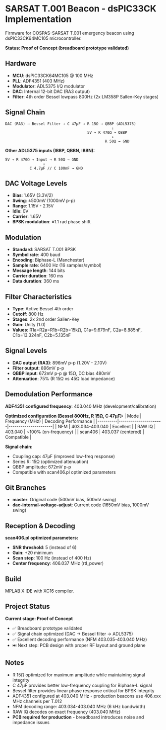 # SARSAT T.001 Beacon - dsPIC33CK Implementation

Firmware for COSPAS-SARSAT T.001 emergency beacon using dsPIC33CK64MC105 microcontroller.

**Status: Proof of Concept (breadboard prototype validated)**

## Hardware

- **MCU**: dsPIC33CK64MC105 @ 100 MHz
- **PLL**: ADF4351 (403 MHz)
- **Modulator**: ADL5375 I/Q modulator
- **DAC**: Internal 12-bit DAC (RA3 output)
- **Filter**: 4th order Bessel lowpass 800Hz (2x LM358P Sallen-Key stages)

## Signal Chain

```
DAC (RA3) → Bessel Filter → C 47µF → R 15Ω → QBBP (ADL5375)
                                                ↓
                                     5V → R 470Ω → QBBP
                                                ↓
                                             R 50Ω → GND
```

**Other ADL5375 inputs (IBBP, QBBN, IBBN):**
```
5V → R 470Ω → Input → R 50Ω → GND
                 ↓
           C 4.7µF // C 100nF → GND
```

## DAC Voltage Levels

- **Bias**: 1.65V (3.3V/2)
- **Swing**: ±500mV (1000mV p-p)
- **Range**: 1.15V - 2.15V
- **Idle**: 0V
- **Carrier**: 1.65V
- **BPSK modulation**: ±1.1 rad phase shift

## Modulation

- **Standard**: SARSAT T.001 BPSK
- **Symbol rate**: 400 baud
- **Encoding**: Biphase-L (Manchester)
- **Sample rate**: 6400 Hz (16 samples/symbol)
- **Message length**: 144 bits
- **Carrier duration**: 160 ms
- **Data duration**: 360 ms

## Filter Characteristics

- **Type**: Active Bessel 4th order
- **Cutoff**: 800 Hz
- **Stages**: 2x 2nd order Sallen-Key
- **Gain**: Unity (1.0)
- **Values**: R1a=R2a=R1b=R2b=15kΩ, C1a=9.679nF, C2a=8.885nF, C1b=13.324nF, C2b=5.135nF

## Signal Levels

- **DAC output (RA3)**: 896mV p-p (1.20V - 2.10V)
- **Filter output**: 896mV p-p
- **QBBP input**: 672mV p-p @ 15Ω, DC bias 480mV
- **Attenuation**: 75% (R 15Ω vs 45Ω load impedance)

## Demodulation Performance

**ADF4351 configured frequency**: 403.040 MHz (development/calibration)

**Optimized configuration (Bessel 800Hz, R 15Ω, C 47µF):**
| Mode     | Frequency (MHz)       | Decoding Performance |
|----------|----------------------|----------------------|
| NFM      | 403.034-403.040      | Excellent            |
| RAW IQ   | 403.040              | ~100% (on-frequency) |
| scan406  | 403.037 (centered)   | Compatible           |

**Signal chain:**
- Coupling cap: 47µF (improved low-freq response)
- Series R: 15Ω (optimized attenuation)
- QBBP amplitude: 672mV p-p
- Compatible with scan406.pl optimized parameters

## Git Branches

- **master**: Original code (500mV bias, 500mV swing)
- **dac-internal-voltage-adjust**: Current code (1650mV bias, 1000mV swing)

## Reception & Decoding

**scan406.pl optimized parameters:**
- **SNR threshold**: 5 (instead of 6)
- **Gain**: +20 minimum
- **Scan step**: 100 Hz (instead of 400 Hz)
- **Center frequency**: 406.037 MHz (rtl_power)

## Build

MPLAB X IDE with XC16 compiler.

## Project Status

**Current stage: Proof of Concept**
- ✅ Breadboard prototype validated
- ✅ Signal chain optimized (DAC → Bessel filter → ADL5375)
- ✅ Excellent decoding performance (NFM 403.035-403.040 MHz)
- ⏭️ Next step: PCB design with proper RF layout and ground plane

## Notes

- R 15Ω optimized for maximum amplitude while maintaining signal integrity
- C 47µF provides better low-frequency coupling for Biphase-L signal
- Bessel filter provides linear phase response critical for BPSK integrity
- ADF4351 configured at 403.040 MHz - production beacons use 406.xxx MHz channels per T.012
- NFM decoding range: 403.034-403.040 MHz (6 kHz bandwidth)
- RAW IQ decodes on exact frequency (403.040 MHz)
- **PCB required for production** - breadboard introduces noise and impedance issues
